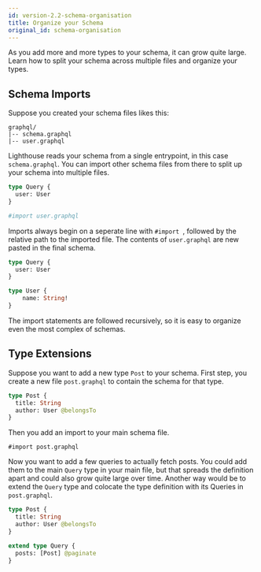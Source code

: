 ```yaml
---
id: version-2.2-schema-organisation
title: Organize your Schema
original_id: schema-organisation
---
```


As you add more and more types to your schema, it can grow quite large.
Learn how to split your schema across multiple files and organize your types.

## Schema Imports

Suppose you created your schema files likes this:

```
graphql/
|-- schema.graphql
|-- user.graphql
```

Lighthouse reads your schema from a single entrypoint, in this case `schema.graphql`.
You can import other schema files from there to split up your schema into multiple files.

```graphql
type Query {
  user: User
}

#import user.graphql
```

Imports always begin on a seperate line with `#import `, followed by the relative path
to the imported file. The contents of `user.graphql` are new pasted in the final schema.

```graphql
type Query {
  user: User
}

type User {
    name: String!
}
```

The import statements are followed recursively, so it is easy to organize even the most complex of schemas.

## Type Extensions

Suppose you want to add a new type `Post` to your schema. First step, you create a new file `post.graphql`
to contain the schema for that type.

```graphql
type Post {
  title: String
  author: User @belongsTo
}
```

Then you add an import to your main schema file.
    
    #import post.graphql

Now you want to add a few queries to actually fetch posts. You could add them to the main `Query` type
in your main file, but that spreads the definition apart and could also grow quite large over time.
Another way would be to extend the `Query` type and colocate the type definition with its Queries in `post.graphql`.

```graphql
type Post {
  title: String
  author: User @belongsTo
}

extend type Query {
  posts: [Post] @paginate
}
```
